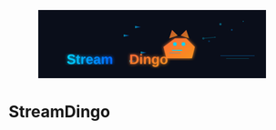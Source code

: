 <p align="center">
  <img src="assets/logo.svg" alt="StreamDingo Logo" width="400">
</p>

# StreamDingo